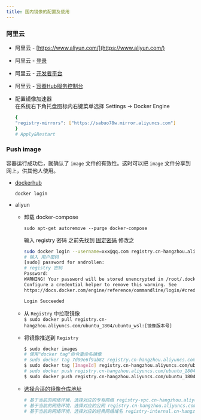 ```yaml
---
title: 国内镜像的配置及使用  
---
```


### 阿里云

- 阿里云 - [https://www.aliyun.com/](https://www.aliyun.com/)
- 阿里云 - [登录](https://account.aliyun.com/)
- 阿里云 - [开发者平台](https://dev.aliyun.com/)
- 阿里云 - [容器Hub服务控制台](https://cr.console.aliyun.com/)
- 配置镜像加速器  
  在系统右下角托盘图标内右键菜单选择 Settings -> Docker Engine

  ```sh
  {
  "registry-mirrors": ["https://sabuo78w.mirror.aliyuncs.com"]
  }
  # Apply&Restart
  ```

### Push image

容器运行成功后，就确认了 `image` 文件的有效性。这时可以把 `image` 文件分享到网上，供其他人使用。

- [dockerhub](https://hub.docker.com/)

  `docker login`

- aliyun
  
  - 卸载 docker-compose

    `sudo apt-get autoremove --purge docker-compose`

    输入 registry 密码 之前先找到 [固定密码](https://cr.console.aliyun.com/cn-hangzhou/instances/credentials) 修改之

    ```sh
    sudo docker login --username=xxx@qq.com registry.cn-hangzhou.aliyuncs.com
    # 输入 用户密码
    [sudo] password for androllen:
    # registry 密码
    Password:
    WARNING! Your password will be stored unencrypted in /root/.docker/config.json.
    Configure a credential helper to remove this warning. See
    https://docs.docker.com/engine/reference/commandline/login/#credentials-store

    Login Succeeded
    ```

  - 从 `Registry` 中拉取镜像  
    `$ sudo docker pull registry.cn-hangzhou.aliyuncs.com/ubuntu_1804/ubuntu_wsl:[镜像版本号]`

  - 将镜像推送到 `Registry`  

    ```sh
    $ sudo docker images
    # 使用"docker tag"命令重命名镜像
    # sudo docker tag 7d09e6f9ab82 registry.cn-hangzhou.aliyuncs.com/ubuntu_1804/ubuntu_wsl:latest
    $ sudo docker tag [ImageId] registry.cn-hangzhou.aliyuncs.com/ubuntu_1804/ubuntu_wsl:[镜像版本号]
    # sudo docker push registry.cn-hangzhou.aliyuncs.com/ubuntu_1804/ubuntu_wsl:latest
    $ sudo docker push registry.cn-hangzhou.aliyuncs.com/ubuntu_1804/ubuntu_wsl:[镜像版本号]
    ```

  - [选择合适的镜像仓库地址](https://cr.console.aliyun.com/repository/)  

    ```sh
    # 基于当前的网络环境，选择对应的专有网络 registry-vpc.cn-hangzhou.aliyuncs.com/ 推送至 Registry。  
    # 基于当前的网络环境，选择对应的公网 registry.cn-hangzhou.aliyuncs.com/ 推送至 Registry。  
    # 基于当前的网络环境，选择对应的经典网络域名 registry-internal.cn-hangzhou.aliyuncs.com/ 推送至 Registry。
    ```
